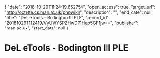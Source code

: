 {
  "date": "2018-10-29T11:24:19.652754", 
  "open_access": true, 
  "target_url": "http://octette.cs.man.ac.uk/phpwiki/", 
  "description": "", 
  "end_date": null, 
  "title": "DeL eTools - Bodington III PLE", 
  "record_id": "20181029T112419/VyUWYSPZHwDP1Hep5GF1jw==", 
  "publisher": "man.ac.uk", 
  "start_date": null
}

# DeL eTools - Bodington III PLE

